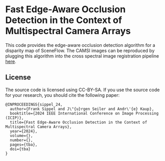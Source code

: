 # Fast Edge-Aware Occlusion Detection in the Context of Multispectral Camera Arrays

This code provides the edge-aware occlusion detection algorithm for a disparity map of SceneFlow.
The CAMSI images can be reproduced by plugging this algorithm into the cross spectral image registration pipeline [here](https://github.com/FAU-LMS/MSIR).

## License
The source code is licensed using CC-BY-SA.
If you use the source code for your research, you should cite the following paper:
```
@INPROCEEDINGS{sippel_24,
  author={Frank Sippel and J\"{u}rgen Seiler and Andr\'{e} Kaup},
  booktitle={2024 IEEE International Conference on Image Processing (ICIP)}, 
  title={Fast Edge-Aware Occlusion Detection in the Context of Multispectral Camera Arrays}, 
  year={2024},
  volume={},
  number={},
  pages={tba},
  doi={tba}
}
```
